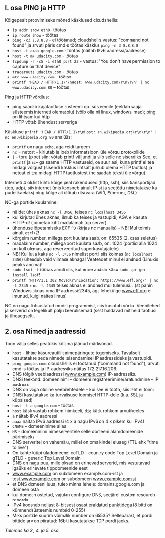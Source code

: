 ## I. osa PING ja HTTP

Kõigepealt proovimiseks mõned käsklused cloudshellis:
- `ip addr show eth0`- töötas
- `ip route show` - töötas
- `ping -c3 8.8.8.8` - ei töötanud; cloudshellis vastus: "command not found" ja arvuti päris cmd-s töötas käsklus `ping -n 3 8.8.8.8`
- `host -t aaaa google.com` - töötas (näitab IPv6 aadressi/aadresse)
- `host -t mx udacity.com` - töötas
- `tcpdump -n -c5 -i eth0 port 22` - vastus: "You don't have permission to capture on that device"
- `traceroute udacity.com` - töötas
- `mtr www.udacity.com` - töötas
- `printf 'HEAD / HTTP/1.1\r\nHost: www.udacity.com\r\n\r\n' | nc www.udacity.com 80` – töötas

Ping ja HTTP võrdlus:
- ping saadab kajataotluse süsteemi op. süsteemile (eeldab saaja süsteemis interneti olemasolu) (võib olla nii linux, windows, mac); ping on lihtsam kui http 
- HTTP võtab ühendust serveriga

Käskluse `printf 'HEAD / HTTP/1.1\r\nHost: en.wikipedia.org\r\n\r\n' | nc en.wikipedia.org 80` analüüs:
- `printf` on nagu `echo`, aga veidi targem
- `nc` = netcat - kirjutab ja loeb informatsiooni üle võrgu protokollide
- `|` - toru (pipe) siin: võtab printf väljundi ja viib selle nc sisendiks
See, et `printf` ja `nc`– ga saame HTTP vastuseid, on suur asi, kuna printf ei tea midagi võrgust (sisendi käsklus lihtsalt juhtub olema HTTP taotlus) 
ja netcat ei tea midagi HTTP taotlustest (nc saadab teksti üle võrgu).

Interneti 4 olulist kihti:
kõige peal rakendused (http, ssh), siis transportijad (tcp, udp), 
siis internet (mis koosneb ainult IP-st ja seetõttu nimetatakse ka pudelikaelaks) ning kõige all töötab riistvara (Wifi, Ethernet, DSL)

NC-ga portide kuulamine:
- näide: ühes aknas `nc -l 3456`, teises `nc localhost 3456`
- kui kirjutad ühes aknas, ilmub ka teises ja vastupidi, AGA ei kasuta HTTP-d! (toimetab kiht madalamal: tcp server)
- ühenduse lõpetamiseks EOF `^D` (kirjas nc manualis) – NB! Mul toimis ainult `ctrl+Z`!
- kõrgeim number, millega port kuulata saab, on: 65535 (2. osas seletus)
- madalaim number, millega port kuulata saab, on: 1024 (pordid alla 1024 on küll olemas, aga reserveeritud superkasutajatele)
- NB! Kui luua kaks `nc -l 3456` nimelist porti, siis kolmas (`nc localhost 3456`) ühendub vaid viimase aknaga! Veateadet minul ei andnud (Linuxis peaks andma)!
- `sudo lsof -i` töötas ainult siis, kui enne andsin käsu `sudo apt-get install lsof`!
- `printf 'HTTP/1.1 302 Moved\r\nLocation: https://www.eff.org/' | nc -l 2345` + `nc -l 2345` teises aknas ei andnud mul tulemusi… 
(st panin Windows aknas oma IP aadressi:2345, aga lehekülge www.eff.org ei lmunud, kuigi näites ilmus)

NC on nagu lihtsustatud mudel programmist, mis kasutab võrku. 
Veebilehed ja serverid on tegelikult palju keerulisemad (sest haldavad mitmeid taotlusi ja üheaegselt).

## 2. osa Nimed ja aadressid

Toon välja selles peatükis kõlama jäänud märksõnad.

- `host` - lihtne käsureautiliit nimepäringute tegemiseks. Tavaliselt kasutatakse seda nimede teisendamisel IP aadressideks ja vastupidi. 
- `ping google.com`: cloudshellis ei töötanud ("command not found"), arvuti cmd-s töötas ja IP-aadressiks näitas 172.217.16.206.
- DNS tõlgib veebiaadressi (www.example.com) IP-aadressiks. 
- DNSi teekond: domeeninimi – domeeni registreerimine/äratundmine – IP aadress
- DNS on väga oluline veebilehtedele – kui see ei tööta, siis leht ei toimi
- DNSi kasutatakse ka turvalisuse loomisel HTTP-dele (k.a. SSL ja küpsised)
- `host -t a google.com` – töötas
- `host` käsk vastab rohkem inimkeeli, `dig` käsk rohkem arvutikeeles
- `a` näitab IPv4 aadressi
- `aaaa` näitab IPv6 aadressi (4 x a nagu IPv6 on 4 x pikem kui IPv4)
- `CNAME` – domeeninime alias 
- `NS` - domeeninimi nimeserveritele selle domeeni alamdomeenide pärimiseks
- DNS serveritel on vahemälu, millel on oma kindel eluaeg (TTL ehk "time to live")
- On kahte tüüpi üladomeene: ccTLD - country code Top Level Domain ja gTLD - generic Top Level Domain
- DNS on nagu puu, mille oksad on erinevad serverid, mis vastutavad igaüks erinevate tippdomeenide eest
- www.example.com on subdomeen example.com-ist ja test.www.example.com on subdomeen www.example.comist
- et DNS domeeni luua,  tuleb minna lehele: domains.google.com ja domeen osta
- kui domeen ostetud, vajutan configure DNS, seejärel custom resourch records
- IPv4 koosneb neljast 8-bitisest osast eraldatud punktidega (8 bitti on kümnendsüsteemis numbrid 0-255)
- Miks portide suurim võimalik number on 65535? Sellepärast, et pordi bittide arv on piiratud: 16biti kasutatakse TCP pordi jaoks.

<em>Tulemas ka 3., 4. ja 5. osa.</em>
